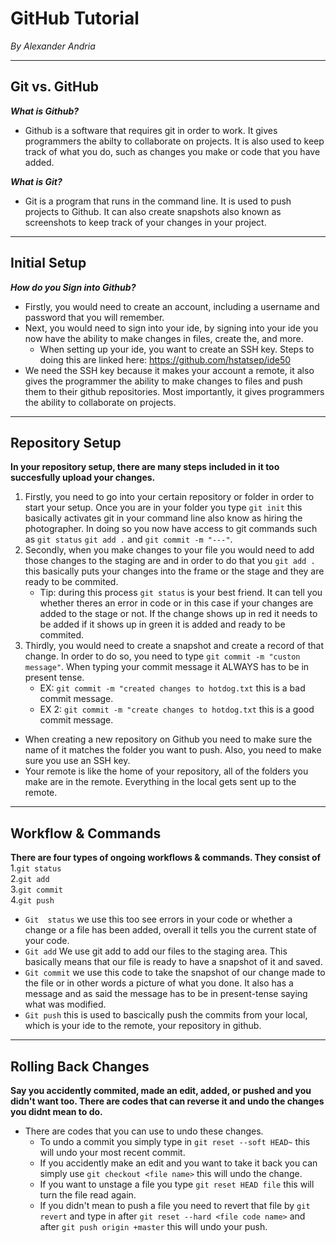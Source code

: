 # GitHub Tutorial

_By Alexander Andria_

---
## Git vs. GitHub
**_What is Github?_**
  * Github is a software that requires git in order to work. It gives programmers the abilty to collaborate on projects. It is also used to keep track of what you do, such as changes you make or code that you have added.

**_What is Git?_**
  * Git is a program that runs in the command line. It is used to push projects to Github. It can also create snapshots also known as screenshots to keep track of your changes in your project.

---
## Initial Setup
**_How do you Sign into Github?_**
* Firstly, you would need to create an account, including a username and password that you will remember.
* Next, you would need to sign into your ide, by signing into your ide you now have the ability to make changes in files, create the, and more.
  * When setting up your ide, you want to create an SSH key. Steps to doing this are linked here: https://github.com/hstatsep/ide50
* We need the SSH key because it makes your account a remote, it also gives the programmer the ability to make changes to files and push them to their github repositories. Most importantly, it gives programmers the ability to collaborate on projects.

---
## Repository Setup
**In your repository setup, there are many steps included in it too succesfully upload your changes.**
1. Firstly, you need to go into your certain repository or folder in order to start your setup. Once you are in your folder you type `git init` this basically activates git in your command line also know as hiring the photographer. In doing so you now have access to git commands such as `git status` `git add .` and `git commit -m "---"`.
2. Secondly, when you make changes to your file you would need to add those changes to the staging are and in order to do that you `git add .` this basically puts your changes into the frame or the stage and they are ready to be commited.
   * Tip: during this process `git status` is your best friend. It can tell you whether theres an error in code or in this case if your changes are added to the stage or not. If the change shows up in red it needs to be added if it shows up in green it is added and ready to be commited.
3. Thirdly, you would need to create a snapshot and create a record of that change. In order to do so, you need to type `git commit -m "custon message"`. When typing your commit message it ALWAYS has to be in present tense.
   * EX: `git commit -m "created changes to hotdog.txt` this is a bad commit message.
   * EX 2: `git commit -m "create changes to hotdog.txt` this is a good commit message.

* When creating a new repository on Github you need to make sure the name of it matches the folder you want to push. Also, you need to make sure you use an SSH key.
* Your remote is like the home of your repository, all of the folders you make are in the remote. Everything in the local gets sent  up to the remote.

---
## Workflow & Commands
**There are four types of ongoing workflows & commands. They consist of**  
 1.`git status`  
 2.`git add`  
 3.`git commit`  
 4.`git push`  
* `Git  status` we use this too see errors in your code or whether a change or a file has been added, overall it tells you the current state of your code.  
* `Git add` We use git add to add our files to the staging area. This basically means that our file is ready to have a snapshot of it and saved.   
* `Git commit` we use this code to take the snapshot of our change made to the file or in other words a picture of what you done. It also has a message and as said the message has to be in present-tense saying what was modified. 
* `Git push` this is used to bascically push the commits from your local, which is your ide to the remote, your repository in github.

---
## Rolling Back Changes
**Say you accidently commited, made an edit, added, or pushed and you didn't want too. There are codes that can reverse it and undo the changes you didnt mean to do.**  
* There are codes that you can use to undo these changes.
  * To undo a commit you simply type in `git reset --soft HEAD~` this will undo your most recent commit. 
  * If you accidently make an edit and you want to take it back you can simply use `git checkout <file name>` this will undo the change.
  * If you want to unstage a file you type `git reset HEAD file` this will turn the file read again. 
  * If you didn't mean to push a file you need to revert that file by `git revert` and type in after `git reset --hard <file code name>` and after `git push origin +master` this will undo your push.